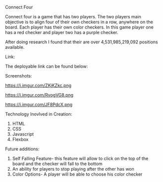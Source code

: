 Connect Four

Connect four is a game that has two players. The two players main objective is to align four of their own checkers in a row, anywhere on the board. Each player has their own color checkers. In this game player one has a red checker and player two has a purple checker.

After doing research I found that their are over 4,531,985,219,092 positions available.



Link:

The deployable link can be found below:


Screenshots:

https://i.imgur.com/ZKjKZkc.png

https://i.imgur.com/RvogVG8.png

https://i.imgur.com/JF8PdcX.png




Technology Inovlved in Creation:
1. HTML
2. CSS
3. Javascript
4. Flexbox


Future additions:
1. Self Falling Feature- this feature will allow to click on the top of the board and the checker will fall to the bottom
2. An ability for players to stop playing after the other has won
3. Color Options- A player will be able to choose his color checker
